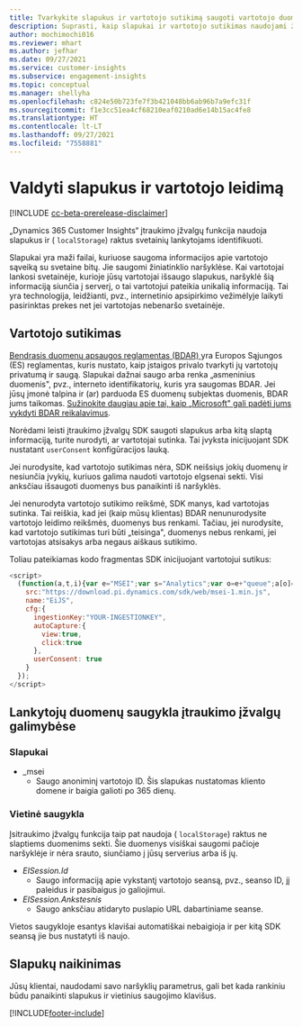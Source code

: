 ```yaml
---
title: Tvarkykite slapukus ir vartotojo sutikimą saugoti vartotojo duomenis „Dynamics 365 Customer Insights“
description: Suprasti, kaip slapukai ir vartotojo sutikimas naudojami žiniatinklio svetainės lankytojams identifikuoti.
author: mochimochi016
ms.reviewer: mhart
ms.author: jefhar
ms.date: 09/27/2021
ms.service: customer-insights
ms.subservice: engagement-insights
ms.topic: conceptual
ms.manager: shellyha
ms.openlocfilehash: c824e50b723fe7f3b421048bb6ab96b7a9efc31f
ms.sourcegitcommit: f1e3cc51ea4cf68210eaf0210ad6e14b15ac4fe8
ms.translationtype: HT
ms.contentlocale: lt-LT
ms.lasthandoff: 09/27/2021
ms.locfileid: "7558881"
---
```

# <a name="manage-cookies-and-user-consent"></a>Valdyti slapukus ir vartotojo leidimą

[!INCLUDE [cc-beta-prerelease-disclaimer](includes/cc-beta-prerelease-disclaimer.md)]

„Dynamics 365 Customer Insights“ įtraukimo įžvalgų funkcija naudoja slapukus ir ( `localStorage`) raktus svetainių lankytojams identifikuoti.

Slapukai yra maži failai, kuriuose saugoma informacijos apie vartotojo sąveiką su svetaine bitų. Jie saugomi žiniatinklio naršyklėse. Kai vartotojai lankosi svetainėje, kurioje jūsų vartotojai išsaugo slapukus, naršyklė šią informaciją siunčia į serverį, o tai vartotojui pateikia unikalią informaciją. Tai yra technologija, leidžianti, pvz., internetinio apsipirkimo vežimėlyje laikyti pasirinktas prekes net jei vartotojas nebenaršo svetainėje.

## <a name="user-consent"></a>Vartotojo sutikimas

[Bendrasis duomenų apsaugos reglamentas (BDAR) ](/dynamics365/get-started/gdpr/) yra Europos Sąjungos (ES) reglamentas, kuris nustato, kaip įstaigos privalo tvarkyti jų vartotojų privatumą ir saugą. Slapukai dažnai saugo arba renka „asmeninius duomenis", pvz., interneto identifikatorių, kuris yra saugomas BDAR. Jei jūsų įmonė talpina ir (ar) parduoda ES duomenų subjektas duomenis, BDAR jums taikomas. [Sužinokite daugiau apie tai, kaip „Microsoft" gali padėti jums vykdyti BDAR reikalavimus](https://www.microsoft.com/trust-center/privacy/gdpr-faqs).

Norėdami leisti įtraukimo įžvalgų SDK saugoti slapukus arba kitą slaptą informaciją, turite nurodyti, ar vartotojai sutinka. Tai įvyksta inicijuojant SDK nustatant `userConsent` konfigūracijos lauką.

Jei nurodysite, kad vartotojo sutikimas nėra, SDK neišsiųs jokių duomenų ir nesiunčia įvykių, kuriuos galima naudoti vartotojo elgsenai sekti. Visi anksčiau išsaugoti duomenys bus panaikinti iš naršyklės.

Jei nenurodyta vartotojo sutikimo reikšmė, SDK manys, kad vartotojas sutinka. Tai reiškia, kad jei (kaip mūsų klientas) BDAR nenunurodysite vartotojo leidimo reikšmės, duomenys bus renkami. Tačiau, jei nurodysite, kad vartotojo sutikimas turi būti „teisinga", duomenys nebus renkami, jei vartotojas atsisakys arba negaus aiškaus sutikimo.

Toliau pateikiamas kodo fragmentas SDK inicijuojant vartotojui sutikus:
```js
<script>
  (function(a,t,i){var e="MSEI";var s="Analytics";var o=e+"queue";a[o]=a[o]||[];var r=a[e]||function(n){var t={};t[s]={};function e(e){while(e.length){var r=e.pop();t[s][r]=function(e){return function(){a[o].push([e,n,arguments])}}(r)}}var r="track";var i="set";e([r+"Event",r+"View",r+"Action",i+"Property",i+"User","initialize","teardown"]);return t}(i.name);var n=i.name;if(!a[e]){a[n]=r[s];a[o].push(["new",n]);setTimeout(function(){var e="script";var r=t.createElement(e);r.async=1;r.src=i.src;var n=t.getElementsByTagName(e)[0];n.parentNode.insertBefore(r,n)},1)}else{a[n]=new r[s]}if(i.user){a[n].setUser(i.user)}if(i.props){for(var c in i.props){a[n].setProperty(c,i.props[c])}}a[n].initialize(i.cfg)})(window,document,{
    src:"https://download.pi.dynamics.com/sdk/web/msei-1.min.js",
    name:"EiJS",
    cfg:{
      ingestionKey:"YOUR-INGESTIONKEY",
      autoCapture:{
        view:true,
        click:true
      },
      userConsent: true
    }
  });
</script>
```

## <a name="visitor-data-storage-in-engagement-insights-capability"></a>Lankytojų duomenų saugykla įtraukimo įžvalgų galimybėse

### <a name="cookies"></a>Slapukai

- _msei
    - Saugo anoniminį vartotojo ID. Šis slapukas nustatomas kliento domene ir baigia galioti po 365 dienų.

### <a name="local-storage"></a>Vietinė saugykla

Įsitraukimo įžvalgų funkcija taip pat naudoja ( `localStorage`) raktus ne slaptiems duomenims sekti. Šie duomenys visiškai saugomi pačioje naršyklėje ir nėra srauto, siunčiamo į jūsų serverius arba iš jų.

- *EISession.Id*
    - Saugo informaciją apie vykstantį vartotojo seansą, pvz., seanso ID, jį paleidus ir pasibaigus jo galiojimui.
- *EISession.Ankstesnis*
    - Saugo anksčiau atidaryto puslapio URL dabartiniame seanse.

Vietos saugykloje esantys klavišai automatiškai nebaigioja ir per kitą SDK seansą jie bus nustatyti iš naujo.

## <a name="deleting-cookies"></a>Slapukų naikinimas

Jūsų klientai, naudodami savo naršyklių parametrus, gali bet kada rankiniu būdu panaikinti slapukus ir vietinius saugojimo klavišus.


[!INCLUDE[footer-include](../includes/footer-banner.md)]
